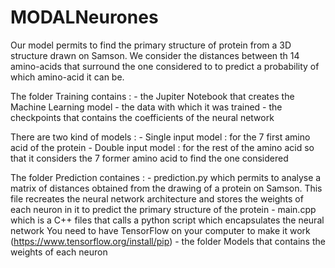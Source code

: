 # MODALNeurones

Our model permits to find the primary structure of protein from a 3D structure drawn on Samson.
We consider the distances between th 14 amino-acids that surround the one considered to to predict a probability of which amino-acid it can be.

The folder Training contains :
    - the Jupiter Notebook that creates the Machine Learning model
    - the data with which it was trained
    - the checkpoints that contains the coefficients of the neural network
    
There are two kind of models : 
    - Single input model : for the 7 first amino acid of the protein
    - Double input model : for the rest of the amino acid so that it considers the 7 former amino acid to find the one considered

The folder Prediction containes : 
    - prediction.py which permits to analyse a matrix of distances obtained from the drawing of a protein on Samson. This file recreates the neural network architecture and stores the weights of each neuron in it to predict the primary structure of the protein
    - main.cpp which is a C++ files that calls a python script which encapsulates the neural network
      You need to have TensorFlow on your computer to make it work (https://www.tensorflow.org/install/pip)
    - the folder Models that contains the weights of each neuron
    
